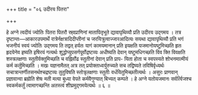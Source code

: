 +++
title = "०६ उदीरय पितरा"

+++

हे अग्ने त्वदीयं ज्योतिः पितरा पितरौ स्र्वप्राणिनां मातापितृभूते द्यावापृथिव्यौ प्रति उदीरय उद्गमय । तत्र दृष्टान्तः—आकारउपमार्थे रात्रेर्नक्षत्रादिदीप्तीनां च जरयित्रुत्वाज्जारआदित्यः सयथा द्यावापृथिव्यौ प्रति भगं भजनीयं स्वयं ज्योतिः उद्गमय ति तद्वत् हर्यतः यागं कामयमानान् प्रति इयक्षति यजमानोयष्टुमिच्छति हृतः हृदयेनेव इष्यति इषिरयं गत्यर्थः शुद्धोप्युपसर्गपूर्वोद्रष्टव्यः अधीष्यति देवान् यष्टुमधिगच्छति विव क्ति विवक्षति शस्त्रलक्षणाः स्तुतीर्वक्तुमिच्छति च वह्निर्वोढ स्तुतीनां देवान् प्रति प्राप- यिता होता च स्वपस्यते शोभनमात्मीयं कर्म कर्तुमिच्छति । मखः यज्ञनामैतत् अत्र तत् प्रयोक्ताध्वर्युरुच्यते सच तद्विष्यते तविषिर्वृध्यर्थः सचात्रान्तर्णीतसनर्थश्चद्रष्टव्यः तुतुविषति स्तोत्रृलक्षणाः स्तुतीः वर्धयितुमिच्छतीत्यर्थः । असुरः प्राणवान् प्रज्ञावान्वा ब्रह्मेति शेषः मती मत्या बुध्या वेपते कर्मवैगुण्यात् बिभ्यत् कम्पते । हे अग्ने यतोयजमानः सर्वर्त्विजश्च स्वकर्मकर्तुं त्वामागच्छन्ति अतस्त्वं शीघ्रमुद्गमयेत्यर्थः ॥ ६ ॥